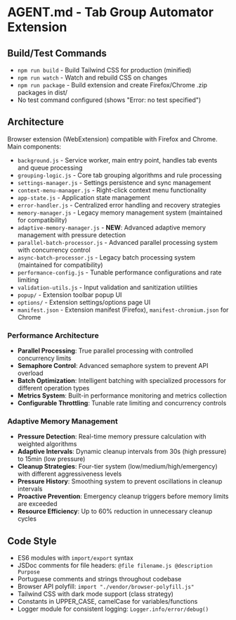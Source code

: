 # AGENT.md - Tab Group Automator Extension

## Build/Test Commands
- `npm run build` - Build Tailwind CSS for production (minified)
- `npm run watch` - Watch and rebuild CSS on changes
- `npm run package` - Build extension and create Firefox/Chrome .zip packages in dist/
- No test command configured (shows "Error: no test specified")

## Architecture
Browser extension (WebExtension) compatible with Firefox and Chrome. Main components:
- `background.js` - Service worker, main entry point, handles tab events and queue processing
- `grouping-logic.js` - Core tab grouping algorithms and rule processing  
- `settings-manager.js` - Settings persistence and sync management
- `context-menu-manager.js` - Right-click context menu functionality
- `app-state.js` - Application state management
- `error-handler.js` - Centralized error handling and recovery strategies
- `memory-manager.js` - Legacy memory management system (maintained for compatibility)
- `adaptive-memory-manager.js` - **NEW**: Advanced adaptive memory management with pressure detection
- `parallel-batch-processor.js` - Advanced parallel processing system with concurrency control
- `async-batch-processor.js` - Legacy batch processing system (maintained for compatibility)
- `performance-config.js` - Tunable performance configurations and rate limiting
- `validation-utils.js` - Input validation and sanitization utilities
- `popup/` - Extension toolbar popup UI
- `options/` - Extension settings/options page UI
- `manifest.json` - Extension manifest (Firefox), `manifest-chromium.json` for Chrome

### Performance Architecture
- **Parallel Processing**: True parallel processing with controlled concurrency limits
- **Semaphore Control**: Advanced semaphore system to prevent API overload
- **Batch Optimization**: Intelligent batching with specialized processors for different operation types
- **Metrics System**: Built-in performance monitoring and metrics collection
- **Configurable Throttling**: Tunable rate limiting and concurrency controls

### Adaptive Memory Management
- **Pressure Detection**: Real-time memory pressure calculation with weighted algorithms
- **Adaptive Intervals**: Dynamic cleanup intervals from 30s (high pressure) to 15min (low pressure)
- **Cleanup Strategies**: Four-tier system (low/medium/high/emergency) with different aggressiveness levels
- **Pressure History**: Smoothing system to prevent oscillations in cleanup intervals
- **Proactive Prevention**: Emergency cleanup triggers before memory limits are exceeded
- **Resource Efficiency**: Up to 60% reduction in unnecessary cleanup cycles

## Code Style
- ES6 modules with `import/export` syntax
- JSDoc comments for file headers: `@file filename.js @description Purpose`
- Portuguese comments and strings throughout codebase
- Browser API polyfill: `import "./vendor/browser-polyfill.js"`
- Tailwind CSS with dark mode support (class strategy)
- Constants in UPPER_CASE, camelCase for variables/functions
- Logger module for consistent logging: `Logger.info/error/debug()`
